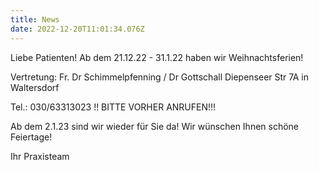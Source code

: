 ```yaml
---
title: News
date: 2022-12-20T11:01:34.076Z
---
```

Liebe Patienten! Ab dem 21.12.22 - 31.1.22 haben wir Weihnachtsferien! 

Vertretung: Fr. Dr Schimmelpfenning / Dr Gottschall Diepenseer Str 7A in Waltersdorf

Tel.: 030/63313023 !! BITTE VORHER ANRUFEN!!!

Ab dem 2.1.23 sind wir wieder für Sie da! Wir wünschen Ihnen schöne Feiertage!

Ihr Praxisteam

